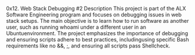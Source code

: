 0x12. Web Stack Debugging #2
Description
This project is part of the ALX Software Engineering program and focuses on debugging issues in web stack setups. The main objective is to learn how to run software as another user, such as running whoami under a different user in an Ubuntuenvironment. The project emphasizes the importance of debugging and ensuring scripts adhere to best practices, includingusing specific Bash requirements like no &&, ;, and ensuring all scripts pass Shellcheck.
